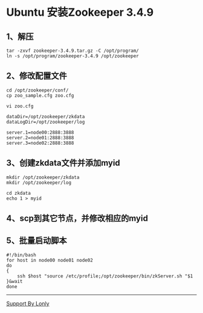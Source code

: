 # Ubuntu 安装Zookeeper 3.4.9

## 1、解压

```
tar -zxvf zookeeper-3.4.9.tar.gz -C /opt/program/
ln -s /opt/program/zookeeper-3.4.9 /opt/zookeeper
```

## 2、修改配置文件

```
cd /opt/zookeeper/conf/
cp zoo_sample.cfg zoo.cfg
```

```
vi zoo.cfg
```

```
dataDir=/opt/zookeeper/zkdata
dataLogDir=/opt/zookeeper/log

server.1=node00:2888:3888
server.2=node01:2888:3888
server.3=node02:2888:3888
```

## 3、创建zkdata文件并添加myid

```
mkdir /opt/zookeeper/zkdata
mkdir /opt/zookeeper/log

cd zkdata
echo 1 > myid
```

## 4、scp到其它节点，并修改相应的myid

## 5、批量启动脚本

```
#!/bin/bash
for host in node00 node01 node02
do
{
    ssh $host "source /etc/profile;/opt/zookeeper/bin/zkServer.sh "$1
}&wait
done
```

____
[Support By Lonly](mailto:lonly197@gmail.com)